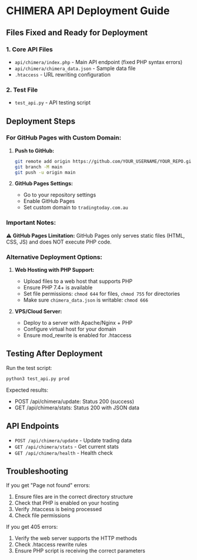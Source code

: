 # CHIMERA API Deployment Guide

## Files Fixed and Ready for Deployment

### 1. Core API Files
- `api/chimera/index.php` - Main API endpoint (fixed PHP syntax errors)
- `api/chimera/chimera_data.json` - Sample data file
- `.htaccess` - URL rewriting configuration

### 2. Test File
- `test_api.py` - API testing script

## Deployment Steps

### For GitHub Pages with Custom Domain:

1. **Push to GitHub:**
   ```bash
   git remote add origin https://github.com/YOUR_USERNAME/YOUR_REPO.git
   git branch -M main
   git push -u origin main
   ```

2. **GitHub Pages Settings:**
   - Go to your repository settings
   - Enable GitHub Pages
   - Set custom domain to `tradingtoday.com.au`

### Important Notes:

⚠️ **GitHub Pages Limitation:** GitHub Pages only serves static files (HTML, CSS, JS) and does NOT execute PHP code.

### Alternative Deployment Options:

1. **Web Hosting with PHP Support:**
   - Upload files to a web host that supports PHP
   - Ensure PHP 7.4+ is available
   - Set file permissions: `chmod 644` for files, `chmod 755` for directories
   - Make sure `chimera_data.json` is writable: `chmod 666`

2. **VPS/Cloud Server:**
   - Deploy to a server with Apache/Nginx + PHP
   - Configure virtual host for your domain
   - Ensure mod_rewrite is enabled for .htaccess

## Testing After Deployment

Run the test script:
```bash
python3 test_api.py prod
```

Expected results:
- POST /api/chimera/update: Status 200 (success)
- GET /api/chimera/stats: Status 200 with JSON data

## API Endpoints

- `POST /api/chimera/update` - Update trading data
- `GET /api/chimera/stats` - Get current stats
- `GET /api/chimera/health` - Health check

## Troubleshooting

If you get "Page not found" errors:
1. Ensure files are in the correct directory structure
2. Check that PHP is enabled on your hosting
3. Verify .htaccess is being processed
4. Check file permissions

If you get 405 errors:
1. Verify the web server supports the HTTP methods
2. Check .htaccess rewrite rules
3. Ensure PHP script is receiving the correct parameters